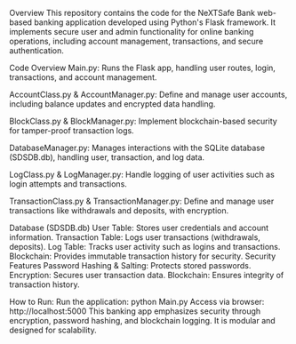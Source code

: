 Overview
This repository contains the code for the NeXTSafe Bank web-based banking application developed using Python's Flask framework. It implements secure user and admin functionality for online banking operations, including account management, transactions, and secure authentication.

Code Overview
Main.py:
Runs the Flask app, handling user routes, login, transactions, and account management.

AccountClass.py & AccountManager.py:
Define and manage user accounts, including balance updates and encrypted data handling.

BlockClass.py & BlockManager.py:
Implement blockchain-based security for tamper-proof transaction logs.

DatabaseManager.py:
Manages interactions with the SQLite database (SDSDB.db), handling user, transaction, and log data.

LogClass.py & LogManager.py:
Handle logging of user activities such as login attempts and transactions.

TransactionClass.py & TransactionManager.py:
Define and manage user transactions like withdrawals and deposits, with encryption.

Database (SDSDB.db)
User Table: Stores user credentials and account information.
Transaction Table: Logs user transactions (withdrawals, deposits).
Log Table: Tracks user activity such as logins and transactions.
Blockchain: Provides immutable transaction history for security.
Security Features
Password Hashing & Salting: Protects stored passwords.
Encryption: Secures user transaction data.
Blockchain: Ensures integrity of transaction history.

How to Run:
Run the application:
python Main.py
Access via browser:
http://localhost:5000
This banking app emphasizes security through encryption, password hashing, and blockchain logging. It is modular and designed for scalability.
